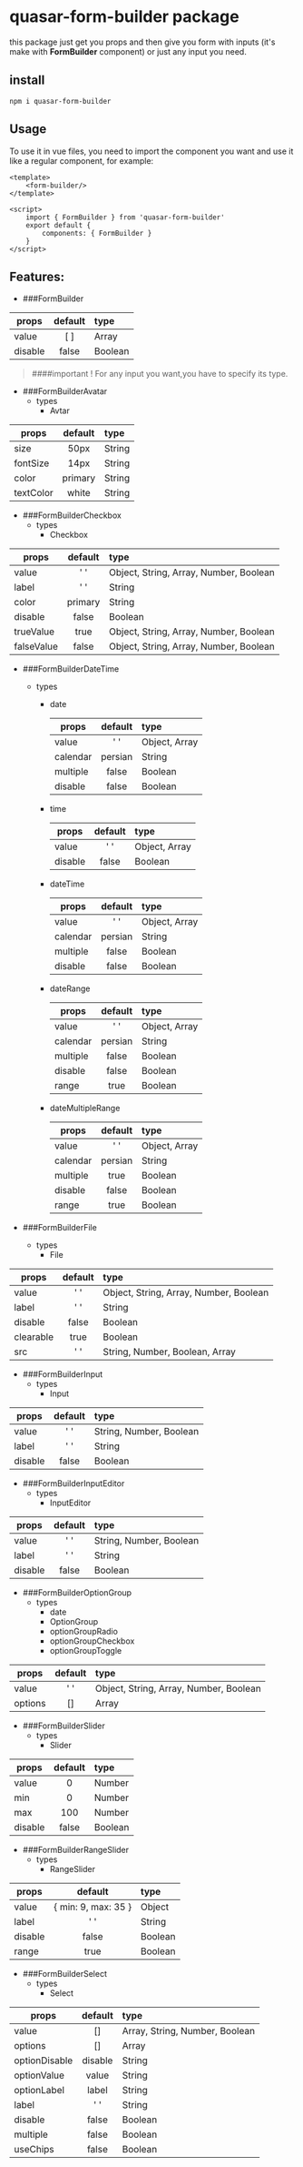 # quasar-form-builder package
this package just get you props and then give you form with inputs (it's make with **FormBuilder** component) or just any input you need.

## install
```
npm i quasar-form-builder
```

## Usage

To use it in vue files, you need to import the component you want and use it like a regular component, for example:

```vue
<template>
    <form-builder/>
</template>

<script>
    import { FormBuilder } from 'quasar-form-builder'
    export default {
        components: { FormBuilder } 
    }
</script>
```

## Features:

+ ###FormBuilder

| props               | default | type             |
|---------------------|:-------:|:-----------------|
| value               |   [ ]   | Array            |
| disable             |  false  | Boolean          |




>####important !
>For any input you want,you have to specify its type.


+ ###FormBuilderAvatar
  + types
    + Avtar

| props             | default | type     |
|-------------------|:-------:|:---------|
| size              |  50px   | String   |
| fontSize          |  14px   | String   |
| color             | primary | String   |
| textColor         |  white  | String   |


+ ###FormBuilderCheckbox
  + types
    + Checkbox

| props          | default | type                                    |
|----------------|:-------:|:----------------------------------------|
| value          |   ' '   | Object, String, Array, Number, Boolean  |
| label          |   ' '   | String                                  |
| color          | primary | String                                  |
| disable        |  false  | Boolean                                 |
| trueValue      |  true   | Object, String, Array, Number, Boolean  |
| falseValue     |  false  | Object, String, Array, Number, Boolean  |

+ ###FormBuilderDateTime
    + types
        + date
        
             | props       | default |                  type                  |
             |---------|:--------------------------------------:|:---------------------------------------|
             | value       | ' '     |             Object,  Array             |
             | calendar    | persian |                 String                 |
             | multiple    | false   |                Boolean                 |
             | disable     | false   |                Boolean                 | 
        + time
         
             | props       | default |                  type                  |
             |---------|:--------------------------------------:|:---------------------------------------|
             | value       | ' '     |             Object,  Array             |
             | disable     | false   |                Boolean                 |
        + dateTime

          | props       | default |                  type                  |
          |---------|:--------------------------------------:|:---------------------------------------|
          | value       | ' '     |             Object,  Array             |
          | calendar    | persian |                 String                 |
          | multiple    | false   |                Boolean                 |
          | disable     | false   |                Boolean                 | 
        + dateRange

          | props     | default |                  type                  |
          |---------|:--------------------------------------:|:---------------------------------------|
          | value     | ' '     |             Object,  Array             |
          | calendar  | persian |                 String                 |
          | multiple  | false   |                Boolean                 |
          | disable   | false   |                Boolean                 |
          | range     | true   |                Boolean                 | 
        + dateMultipleRange

          | props     | default   |                  type                  |
          |-----------|:---------:|:---------------------------------------|
          | value     | ' '       |             Object,  Array             |
          | calendar  | persian   |                 String                 |
          | multiple  | true      |                Boolean                 |
          | disable   | false     |                Boolean                 |
          | range     | true      |                Boolean                 |

+ ###FormBuilderFile
    + types
        + File

| props     | default | type                                   |
|-----------|:-------:|:---------------------------------------|
| value     |   ' '   | Object, String, Array, Number, Boolean |
| label     |   ' '   | String                                 |
| disable   |  false  | Boolean                                |
| clearable |  true   | Boolean                                |
| src       |   ' '   | String, Number, Boolean, Array         |



+ ###FormBuilderInput
    + types
        + Input

| props     | default | type                           |
|-----------|:-------:|:-------------------------------|
| value     |   ' '   | String, Number, Boolean        |
| label     |   ' '   | String                         |
| disable   |  false  | Boolean                        |

+ ###FormBuilderInputEditor
    + types
        + InputEditor

| props     | default | type                           |
|-----------|:-------:|:-------------------------------|
| value     |   ' '   | String, Number, Boolean        |
| label     |   ' '   | String                         |
| disable   |  false  | Boolean                        |



+ ###FormBuilderOptionGroup
    + types
        + date
        + OptionGroup
        + optionGroupRadio
        + optionGroupCheckbox
        + optionGroupToggle
        
| props   | default | type                                   |
|---------|:-------:|:---------------------------------------|
| value   |   ' '   | Object, String, Array, Number, Boolean |
| options |   []    | Array                                  |
  
+ ###FormBuilderSlider
    + types
        + Slider
    
| props    | default | type                            |
|----------|:-------:|:--------------------------------|
| value    |    0    | Number                          |
| min      |    0    | Number                          |
| max      |   100   | Number                          |
| disable  |  false  | Boolean                         |


+ ###FormBuilderRangeSlider
    + types
        + RangeSlider
    
| props   |       default       | type                           |
|---------|:-------------------:|:-------------------------------|
| value   | { min: 9, max: 35 } | Object                         |
| label   |         ' '         | String                         |
| disable |        false        | Boolean                        |
| range   |        true         | Boolean                        |

+ ###FormBuilderSelect
    + types
        + Select
    
| props         | default | type                                  |
|---------------|:-------:|:--------------------------------------|
| value         |   []    | Array, String, Number, Boolean        |
| options       |   []    | Array                                 |
| optionDisable | disable | String                                |
| optionValue   |  value  | String                                |
| optionLabel   |  label  | String                                |
| label         |   ' '   | String                                |
| disable       |  false  | Boolean                               |
| multiple      |  false  | Boolean                               |
| useChips      |  false  | Boolean                               |




    			


    			
